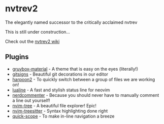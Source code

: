 # nvtrev2
The elegantly named successor to the critically acclaimed nvtrev

This is still under construction...

Check out the [nvtrev2 wiki](https://github.com/trevorhauter/nvtrev2/wiki)

## Plugins
- [gruvbox-material](https://github.com/sainnhe/gruvbox-material) - A theme that is easy on the eyes (literally!)
- [gitsigns](https://github.com/lewis6991/gitsigns.nvim) - Beautiful git decorations in our editor
- [harpoon2](https://github.com/ThePrimeagen/harpoon/tree/harpoon2) - To quickly switch between a group of files we are working on!
- [lualine](https://github.com/nvim-lualine/lualine.nvim) - A fast and stylish status line for neovim
- [nerdcommenter](https://github.com/preservim/nerdcommenter) - Because you should never have to manually comment a line out yourself!
- [nvim-tree](https://github.com/nvim-tree/nvim-tree.lua) - A beautiful file explorer! Epic!
- [nvim-treesitter](https://github.com/nvim-treesitter/nvim-treesitter) - Syntax highlighting done right
- [quick-scope](https://github.com/unblevable/quick-scope) - To make in-line navigation a breeze
